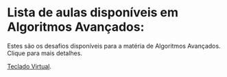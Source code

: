 # Lista de aulas disponíveis em Algoritmos Avançados:

Estes são os desafios disponíveis para a matéria de Algoritmos Avançados. Clique para mais detalhes.

[Teclado Virtual](tecladoVirtual.md).